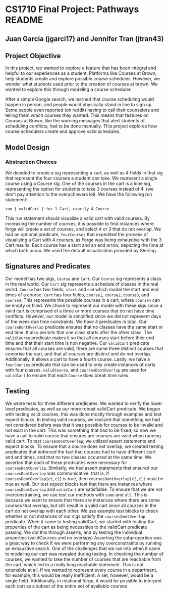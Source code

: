 # CS1710 Final Project: Pathways README 
## Juan Garcia (jgarci17) and Jennifer Tran (jtran43)

## Project Objective 
In this project, we wanted to explore a feature that has been integral and helpful to our experiences as a student. Platforms like Courses at Brown, help students create and explore possible course schedules. However, we wonder what students used prior to the creation of courses at brown. We wanted to explore this through modeling a course scheduler.

After a simple Google search, we learned that course scheduling would happen in person, and people would physically stand in line to sign up. Some people even reported (on reddit) having to call their counselors and telling them which courses they wanted. This means that features on Courses at Brown, like the warning messages that alert students of scheduling conflicts, had to be done manually. This project explores how course schedulers create and approve valid schedules. 

## Model Design
### Abstraction Choices
We decided to create a sig representing a cart, as well as 4 fields in that sig that represent the four courses a student can take. We represent a single course using a Course sig. One of the courses in the cart is a lone sig, representing the option for students to take 3 courses instead of 4. (we don’t pay attention to the overachievers lol). We have the following run statement: 


`run { validCart } for 1 Cart, exactly 4 Course`


This run statement should visualize a valid cart with valid courses. By increasing the number of courses, it is possible to find instances where forge will create a set of courses, and select 4 or 3 that do not overlap. We had an optional predicate, `fourCourses` that expedited the process of visualizing a Cart with 4 courses, as Forge was being exhaustive with the 3 Cart results. Each course has a start and an end arrow, depicting the time at which both occur. We used the default visualization provided by Sterling. 


## Signatures and Predicates
Our model has two sigs, `Course` and `Cart`. Our `Course` sig represents a class in the real world. Our `Cart` sig represents a schedule of classes in the real world. `Course` has two fields, `start` and `end` which model the start and end times of a course. `Cart` has four fields, `course1`, `course2`, `course3`, and `course4`. This represents the possible courses in a cart, where `course4` can be empty or filled. We chose to represent our model with these sigs since a valid cart is comprised of a three or more courses that do not have time conflicts. However, our model is simplified since we did not represent days of the week due time constraints. We have 4 predicates in total. Our `courseDontOverlap` predicate ensures that no classes have the same start or end time. It also permits that one class starts after the other class. The `validCourse` predicate makes it so that all courses start before their end time and that their start time is non negative. Our `validCart` predicate ensures that all courses are valid, there are some three distinct courses that comprise the cart, and that all courses are distinct and do not overlap. Additionally, it allows a cart to have a fourth course. Lastly, we have a `fourCourses` predicate that can be used to only create instances of carts with four classes. `validCourse`, and `coursesDontOverlap` are used for `validCart` to ensure that each `Course` does break time rules.


## Testing
We wrote tests for three different predicates. We wanted to verify the lower level predicates, as well as our more robust validCart predicate. We begun with testing valid courses, this was done mostly through examples and test expect blocks. In testing valid courses, we realized that something we had not considered before was that it was possible for courses to be invalid and not exist in the cart. This was something that had to be fixed, so now we have a call to valid course that ensures are courses are valid when running valid cart. 
To test `coursesDontOverlap`, we utilized assert statements and expect blocks. To ensure that a course does not overlap, we created testing predicates that enforced the fact that courses had to have different start and end times, and that no two classes occurred at the same time. We asserted that each of these predicates were necessary for `coursesDontOverlap`. Similarly, we had assert statements that ensured our `coursesDontOverlap` was communicative, that is, if `coursesDontOverlap[c1,c2]` is true, then `coursesDontOverlap[c2,c1]` must be true as well. Our test expect blocks test that there are instances where `coursesDontOverlap` and `validCart` are satisfiable. To ensure that we are not overconstraining, we use test our methods with `some` and `all`. This is because we want to ensure that there are instances where there are some courses that overlap, but still result in a valid cart since all courses in the cart do not overlap with each other. We use example test blocks to check whether or not instances of our sigs satisfy the `coursesDontOverlap` predicate.
When it came to testing validCart, we started with testing the properties of the cart as being necessities to the validCart predicate passing. We did this through asserts, and by testing the individual properties (validCourses and no overlaps) Asserting the subproperties was a great way to check if we were performing any overconstraints by running an exhaustive search. 
One of the challenges that we ran into when it came to modeling our cart was revealed during testing. In checking the number of courses, we wanted to take the number of courses that are reachable from the cart, which led to a really long reachable statement. This is not extensible at all. If we wanted to represent every course in a department, for example, this would be really inefficient. A set, however, would be a single field. Additionally, in relational forge, it would be possible to interpret each cart as a subset of the entire set of available courses


